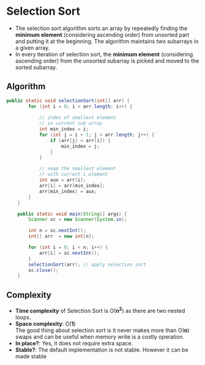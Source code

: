 # Selection Sort

* The selection sort algorithm sorts an array by repeatedly finding the **minimum element** (considering ascending order) from unsorted part and putting it at the beginning. The algorithm maintains two subarrays in a given array.
* In every iteration of selection sort, the **minimum element** (considering ascending order) from the unsorted subarray is picked and moved to the sorted subarray.

## Algorithm

```java
public static void selectionSort(int[] arr) {
        for (int i = 0; i < arr.length; i++) {
            
            // index of smallest element  
            // in current sub array
            int min_index = i; 
            for (int j = i + 1; j < arr.length; j++) {
                if (arr[j] < arr[i]) {
                    min_index = j;
                }
            }

            // swap the smallest element 
            // with current i element
            int aux = arr[i];
            arr[i] = arr[min_index];
            arr[min_index] = aux;
        }
    }

    public static void main(String[] args) {
        Scanner sc = new Scanner(System.in);

        int n = sc.nextInt();
        int[] arr  = new int[n];

        for (int i = 0; i < n; i++) {
            arr[i] = sc.nextInt();
        }
        selectionSort(arr); // apply selection sort
        sc.close();
    }
```
## Complexity

* **Time complexity** of Selection Sort is O(**n<sup>2</sup>**) as there are two nested loops.
* **Space complexity**: O(**1**) </br>
The good thing about selection sort is it never makes more than O(**n**) swaps and can be useful when memory write is a costly operation.
* **In place?**: Yes, it does not require extra space. 
* **Stable?**: The default implementation is not stable. However it can be made stable
    